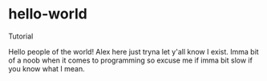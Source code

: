 # hello-world
Tutorial

Hello people of the world!
Alex here just tryna let y'all know I exist. Imma bit of a noob when it comes to programming so excuse me if imma bit slow if you know what I mean. 
